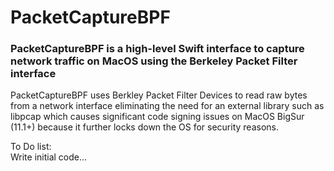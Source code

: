 # PacketCaptureBPF

### PacketCaptureBPF is a high-level Swift interface to capture network traffic on MacOS using the Berkeley Packet Filter interface  

PacketCaptureBPF uses Berkley Packet Filter Devices to read raw bytes from a network interface eliminating the need for an external library such as libpcap which causes significant code signing issues on MacOS BigSur (11.1+) because it further locks down the OS for security reasons.  

To Do list:  
Write initial code...
